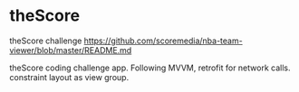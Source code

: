# theScore
theScore challenge
https://github.com/scoremedia/nba-team-viewer/blob/master/README.md

theScore coding challenge app.
Following MVVM, retrofit for network calls.
constraint layout as view group.
